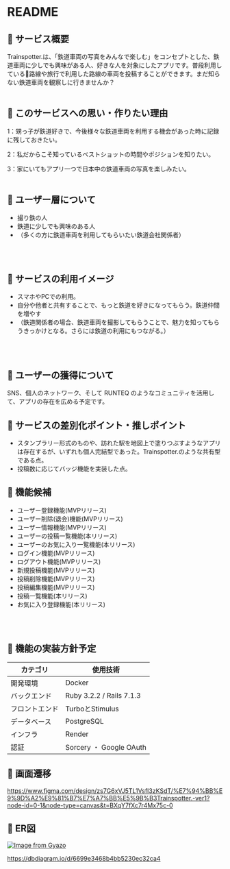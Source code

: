 # README
## 🚆 サービス概要

Trainspotter.は、「鉄道車両の写真をみんなで楽しむ」をコンセプトとした、鉄道車両に少しでも興味がある人、好きな人を対象にしたアプリです。普段利用している🚆路線や旅行で利用した路線の車両を投稿することができます。まだ知らない鉄道車両を観察しに行きませんか？
<br>
<br>

## 🚆 このサービスへの思い・作りたい理由

1：甥っ子が鉄道好きで、今後様々な鉄道車両を利用する機会があった時に記録に残しておきたい。

2：私だからこそ知っているベストショットの時間やポジションを知りたい。

3：家にいてもアプリ一つで日本中の鉄道車両の写真を楽しみたい。
<br>
<br>

## 🚆 ユーザー層について
- 撮り鉄の人
- 鉄道に少しでも興味のある人
- （多くの方に鉄道車両を利用してもらいたい鉄道会社関係者）
<br>
<br>


## 🚆 サービスの利用イメージ
- スマホやPCでの利用。
- 自分や他者と共有することで、もっと鉄道を好きになってもらう。鉄道仲間を増やす
- （鉄道関係者の場合、鉄道車両を撮影してもらうことで、魅力を知ってもらうきっかけとなる。さらには鉄道の利用にもつながる。）
<br>
<br>

## 🚆 ユーザーの獲得について
SNS、個人のネットワーク、そして RUNTEQ のようなコミュニティを活用して、アプリの存在を広める予定です。


## 🚆 サービスの差別化ポイント・推しポイント
- スタンプラリー形式のものや、訪れた駅を地図上で塗りつぶすようなアプリは存在するが、いずれも個人完結型であった。Trainspotter.のような共有型である点。
- 投稿数に応じてバッジ機能を実装した点。


## 🚆 機能候補
- ユーザー登録機能(MVPリリース)
- ユーザー削除(退会)機能(MVPリリース)
- ユーザー情報機能(MVPリリース)
- ユーザーの投稿一覧機能(本リリース)
- ユーザーのお気に入り一覧機能(本リリース)
- ログイン機能(MVPリリース)
- ログアウト機能(MVPリリース)
- 新規投稿機能(MVPリリース)
- 投稿削除機能(MVPリリース)
- 投稿編集機能(MVPリリース)
- 投稿一覧機能(本リリース)
- お気に入り登録機能(本リリース)
<br>
<br>

## 🚆 機能の実装方針予定
| カテゴリ       | 使用技術                 | 
| -------------- | ------------------------ | 
| 開発環境       | Docker                   | 
| バックエンド   | Ruby 3.2.2 / Rails 7.1.3 | 
| フロントエンド | TurboとStimulus          | 
| データベース   | PostgreSQL               | 
| インフラ       | Render                   | 
| 認証           | Sorcery ・ Google OAuth  | 

## 🚆 画面遷移
https://www.figma.com/design/zs7G6xVJ5TL1VsfI3zKSdT/%E7%94%BB%E9%9D%A2%E9%81%B7%E7%A7%BB%E5%9B%B3Trainspotter.-ver1?node-id=0-1&node-type=canvas&t=BXqY7fXc7r4Mx75c-0

## 🚆 ER図
[![Image from Gyazo](https://i.gyazo.com/4bfac46e86c35dbb673d59c30f322bf8.png)](https://gyazo.com/4bfac46e86c35dbb673d59c30f322bf8)

https://dbdiagram.io/d/6699e3468b4bb5230ec32ca4
